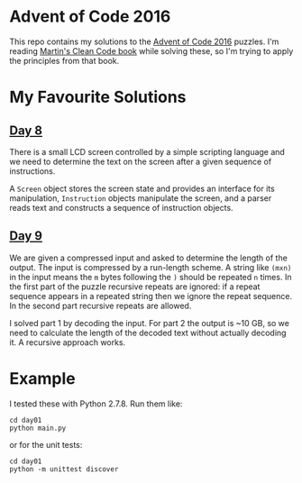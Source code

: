 # Advent of Code 2016

This repo contains my solutions to the [Advent of Code 2016](http://adventofcode.com/2016) puzzles. I'm reading [Martin's Clean Code book](https://www.amazon.com/Clean-Code-Handbook-Software-Craftsmanship/dp/0132350882) while solving these, so I'm trying to apply the principles from that book.

# My Favourite Solutions

## [Day 8](http://adventofcode.com/2016/day/8)

There is a small LCD screen controlled by a simple scripting language and we need to determine the text on the screen after a given sequence of instructions.

A `Screen` object stores the screen state and provides an interface for its manipulation, `Instruction` objects manipulate the screen, and a parser reads text and constructs a sequence of instruction objects.

## [Day 9](http://adventofcode.com/2016/day/9)

We are given a compressed input and asked to determine the length of the output. The input is compressed by a run-length scheme. A string like `(mxn)` in the input means the `m` bytes following the `)` should be repeated `n` times. In the first part of the puzzle recursive repeats are ignored: if a repeat sequence appears in a repeated string then we ignore the repeat sequence. In the second part recursive repeats are allowed.

I solved part 1 by decoding the input. For part 2 the output is ~10 GB, so we need to calculate the length of the decoded text without actually decoding it. A recursive approach works.

# Example

I tested these with Python 2.7.8. Run them like:

    cd day01
    python main.py

or for the unit tests:

    cd day01
    python -m unittest discover
